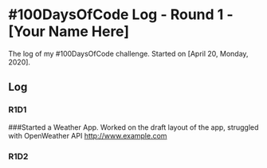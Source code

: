 # #100DaysOfCode Log - Round 1 - [Your Name Here]

The log of my #100DaysOfCode challenge. Started on [April 20, Monday, 2020].

## Log

### R1D1 
###Started a Weather App. Worked on the draft layout of the app, struggled with OpenWeather API http://www.example.com

### R1D2
